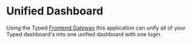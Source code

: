 # Unified Dashboard

Using the Typed [Frontend Gateway](../frontend-gateway-service/readme.md) this application can unify all of your Typed
dashboard's into one unified dashboard with one login.
